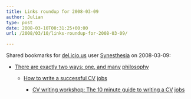 ```yaml
---
title: Links roundup for 2008-03-09
author: Julian
type: post
date: 2008-03-10T00:31:25+00:00
url: /2008/03/10/links-roundup-for-2008-03-09/

---
```

Shared bookmarks for [del.icio.us][1] user [Synesthesia][2] on 2008-03-09:

  * [There are exactly two ways: one, and many][3] 
    [philosophy][4] </li> 
    
      * [How to write a successful CV][5] 
        [jobs][6] </li> 
        
          * [CV writing workshop: The 10 minute guide to writing a CV][7] 
            [jobs][6] </li> </ul>

 [1]: http://del.icio.us/
 [2]: http://del.icio.us/synesthesia
 [3]: http://williamtozier.com/slurry/2008/03/03/there-are-exactly-two-ways-one-and-many
 [4]: http://del.icio.us/synesthesia/philosophy
 [5]: http://www.kent.ac.uk/careers/cv.htm
 [6]: http://del.icio.us/synesthesia/jobs
 [7]: http://www.computingcareers.co.uk/vnunet/features/2129993/cv-writing-workshop-minute-guide-writing-cv